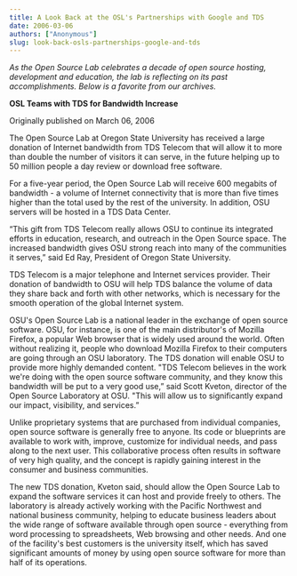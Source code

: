 ```yaml
---
title: A Look Back at the OSL's Partnerships with Google and TDS
date: 2006-03-06
authors: ["Anonymous"]
slug: look-back-osls-partnerships-google-and-tds
---
```


_As the Open Source Lab celebrates a decade of open source hosting, development and education, the lab is reflecting on
its past accomplishments. Below is a favorite from our archives._

**OSL Teams with TDS for Bandwidth Increase**

Originally published on March 06, 2006

The Open Source Lab at Oregon State University has received a large donation of Internet bandwidth from TDS Telecom that
will allow it to more than double the number of visitors it can serve, in the future helping up to 50 million people a
day review or download free software.

For a five-year period, the Open Source Lab will receive 600 megabits of bandwidth - a volume of Internet connectivity
that is more than five times higher than the total used by the rest of the university. In addition, OSU servers will be
hosted in a TDS Data Center.

“This gift from TDS Telecom really allows OSU to continue its integrated efforts in education, research, and outreach in
the Open Source space. The increased bandwidth gives OSU strong reach into many of the communities it serves,” said Ed
Ray, President of Oregon State University.

TDS Telecom is a major telephone and Internet services provider. Their donation of bandwidth to OSU will help TDS
balance the volume of data they share back and forth with other networks, which is necessary for the smooth operation of
the global Internet system.

OSU's Open Source Lab is a national leader in the exchange of open source software. OSU, for instance, is one of the
main distributor's of Mozilla Firefox, a popular Web browser that is widely used around the world. Often without
realizing it, people who download Mozilla Firefox to their computers are going through an OSU laboratory. The TDS
donation will enable OSU to provide more highly demanded content. "TDS Telecom believes in the work we're doing with the
open source software community, and they know this bandwidth will be put to a very good use,” said Scott Kveton,
director of the Open Source Laboratory at OSU. "This will allow us to significantly expand our impact, visibility, and
services.”

Unlike proprietary systems that are purchased from individual companies, open source software is generally free to
anyone. Its code or blueprints are available to work with, improve, customize for individual needs, and pass along to
the next user. This collaborative process often results in software of very high quality, and the concept is rapidly
gaining interest in the consumer and business communities.

The new TDS donation, Kveton said, should allow the Open Source Lab to expand the software services it can host and
provide freely to others. The laboratory is already actively working with the Pacific Northwest and national business
community, helping to educate business leaders about the wide range of software available through open source -
everything from word processing to spreadsheets, Web browsing and other needs. And one of the facility's best customers
is the university itself, which has saved significant amounts of money by using open source software for more than half
of its operations.
